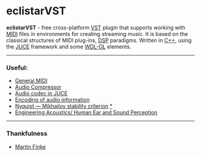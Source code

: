 # eclistarVST
__eclistarVST__ - free cross-platform [VST](https://ru.wikipedia.org/wiki/Virtual_Studio_Technology) plugin that supports working with [MIDI](https://ru.wikipedia.org/wiki/MIDI) files in environments for creating streaming music.
It is based on the classical structures of MIDI plug-ins, [DSP](https://ru.wikipedia.org/wiki/Цифровой_сигнальный_процессор) paradigms. Written in [C++](https://ru.wikipedia.org/wiki/C%2B%2B), using the [JUCE](https://juce.com/) framework and some [WDL-OL](https://github.com/olilarkin/wdl-ol) elements.
***
### Useful:
* [General MIDI](https://en.wikipedia.org/wiki/General_MIDI)
* [Audio Compressor](https://ru.wikipedia.org/wiki/Компрессор_аудиосигнала)
* [Audio codec in JUCE](https://russianblogs.com/article/98632951460/)
* [Encoding of audio information](https://habr.com/ru/post/503786/)
* [Nyquist — Mikhailov stability criterion](https://ru.wikipedia.org/wiki/Критерий_устойчивости_Найквиста_—_Михайлова) [*](https://ru.wikipedia.org/wiki/Частота_Найквиста)
* [Engineering Acoustics/ Human Ear and Sound Perception](https://en.m.wikibooks.org/wiki/Engineering_Acoustics/The_Human_Ear_and_Sound_Perception)
***
### Thankfulness
* [Martin Finke](https://www.martin-finke.de/tags/making_audio_plugins.html)


